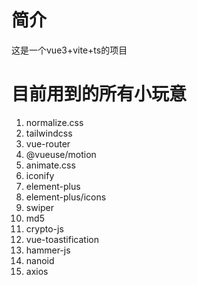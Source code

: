# 简介
这是一个vue3+vite+ts的项目

# 目前用到的所有小玩意
1. normalize.css
2. tailwindcss
3. vue-router
4. @vueuse/motion
5. animate.css
6. iconify
7. element-plus
8. element-plus/icons
9. swiper
10. md5
11. crypto-js
12. vue-toastification
13. hammer-js
14. nanoid
15. axios